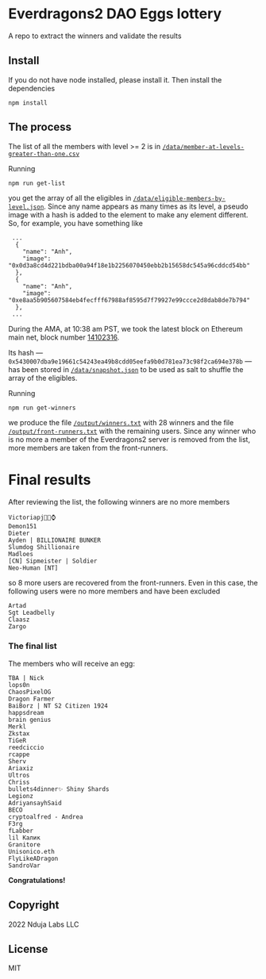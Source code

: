 # Everdragons2 DAO Eggs lottery
A repo to extract the winners and validate the results

## Install

If you do not have node installed, please install it. Then install the dependencies

```
npm install
```

## The process

The list of all the members with level >= 2 is in [`/data/member-at-levels-greater-than-one.csv`](https://github.com/ndujaLabs/28-dragons-lottery/blob/main/data/member-at-levels-greater-than-one.csv)

Running
```
npm run get-list
```
you get the array of all the eligibles in [`/data/eligible-members-by-level.json`](https://github.com/ndujaLabs/28-dragons-lottery/blob/main/data/eligible-members-by-level.json). Since any name appears as many times as its level, a pseudo image with a hash is added to the element to make any element different. So, for example, you have something like
``` 
 ...
  {
    "name": "Anh",
    "image": "0x0d3a8cd4d221bdba00a94f18e1b2256070450ebb2b15658dc545a96cddcd54bb"
  },
  {
    "name": "Anh",
    "image": "0xe8aa5b905607584eb4fecfff67988af8595d7f79927e99ccce2d8dab8de7b794"
  },
 ...
```

During the AMA, at 10:38 am PST, we took the latest block on Ethereum main net, block number [14102316](https://etherscan.io/block/14102316).

Its hash — `0x5430007dba9e19661c54243ea49b8cdd05eefa9b0d781ea73c98f2ca694e378b` — has been stored in [`/data/snapshot.json`](https://github.com/ndujaLabs/28-dragons-lottery/blob/main/data/snapshot.json) to be used as salt to shuffle the array of the eligibles.

Running
```
npm run get-winners
```
we produce the file [`/output/winners.txt`](https://github.com/ndujaLabs/28-dragons-lottery/blob/main/output/winners.txt) with 28 winners and the file [`/output/front-runners.txt`](https://github.com/ndujaLabs/28-dragons-lottery/blob/main/output/front-runners.txt) with the remaining users. Since any winner who is no more a member of the Everdragons2 server is removed from the list, more members are taken from the front-runners.

# Final results

After reviewing the list, the following winners are no more members
```
Victoriapj💎🤲⌚
Demon151
Dieter
Ayden | BILLIONAIRE BUNKER
Slumdog Shillionaire
Madloes
[CN] Sipmeister | Soldier
Neo-Human [NT]
```
so 8 more users are recovered from the front-runners. Even in this case, the following users were no more members and have been excluded
```
Artad
Sgt Leadbelly
Claasz
Zargo 
```

### The final list
The members who will receive an egg:
```
TBA | Nick
lops0n
ChaosPixelOG
Dragon Farmer
BaiBorz | NT S2 Citizen 1924
happsdream
brain genius
Merkl
Zkstax
TiGeR
reedciccio
rcappe
Sherv
Ariaxiz
Ultros
Chriss
bullets4dinner✨ Shiny Shards
Legionz
AdriyansayhSaid
BECO
cryptoalfred - Andrea
F3rg
fLabber
lil Калик
Granitore
Unisonico.eth
FlyLikeADragon
SandroVar
```

**Congratulations!**

## Copyright

2022 Nduja Labs LLC

## License
MIT

